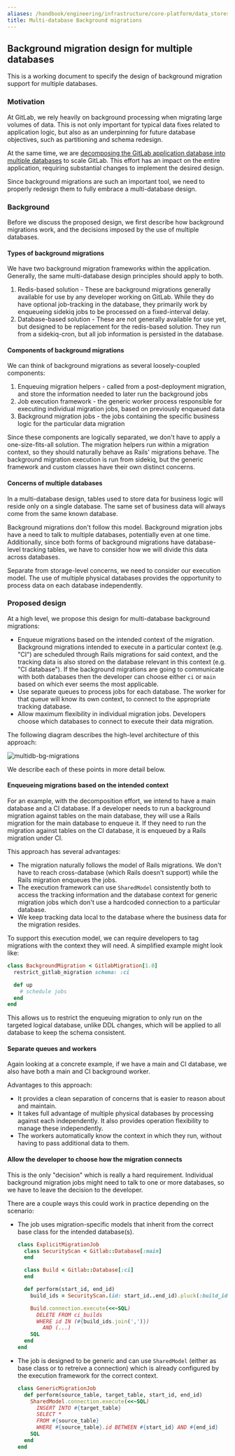 ```yaml
---
aliases: /handbook/engineering/infrastructure/core-platform/data_stores/database/doc/multidb-bg-migrations.html
title: Multi-database Background migrations
---
```








## Background migration design for multiple databases

This is a working document to specify the design of background migration support for multiple databases.

### Motivation

At GitLab, we rely heavily on background processing when migrating large volumes of data. This is not only important for typical data fixes related to application logic, but also as an underpinning for future database objectives, such as partitioning and schema redesign.

At the same time, we are [decomposing the GitLab application database into multiple databases](https://gitlab.com/groups/gitlab-org/-/epics/6168) to scale GitLab. This effort has an impact on the entire application, requiring substantial changes to implement the desired design.

Since background migrations are such an important tool, we need to properly redesign them to fully embrace a multi-database design.

### Background

Before we discuss the proposed design, we first describe how background migrations work, and the decisions imposed by the use of multiple databases.

#### Types of background migrations

We have two background migration frameworks within the application. Generally, the same multi-database design principles should apply to both.

1. Redis-based solution - These are background migrations generally available for use by any developer working on GitLab. While they do have optional job-tracking in the database, they primarily work by enqueueing sidekiq jobs to be processed on a fixed-interval delay.
1. Database-based solution - These are not generally available for use yet, but designed to be replacement for the redis-based solution. They run from a sidekiq-cron, but all job information is persisted in the database.

#### Components of background migrations

We can think of background migrations as several loosely-coupled components:

1. Enqueuing migration helpers - called from a post-deployment migration, and store the information needed to later run the background jobs
1. Job execution framework - the generic worker process responsible for executing individual migration jobs, based on previously enqueued data
1. Background migration jobs - the jobs containing the specific business logic for the particular data migration

Since these components are logically separated, we don't have to apply a one-size-fits-all solution. The migration helpers run within a migration context, so they should naturally behave as Rails' migrations behave. The background migration execution is run from sidekiq, but the generic framework and custom classes have their own distinct concerns.

#### Concerns of multiple databases

In a multi-database design, tables used to store data for business logic will reside only on a single database. The same set of business data will always come from the same known database.

Background migrations don't follow this model. Background migration jobs have a need to talk to multiple databases, potentially even at one time. Additionally, since both forms of background migrations have database-level tracking tables, we have to consider how we will divide this data across databases.

Separate from storage-level concerns, we need to consider our execution model. The use of multiple physical databases provides the opportunity to process data on each database independently.

### Proposed design

At a high level, we propose this design for multi-database background migrations:

- Enqueue migrations based on the intended context of the migration. Background migrations intended to execute in a particular context (e.g. "CI") are scheduled through Rails migrations for said context, and the tracking data is also stored on the database relevant in this context (e.g. "CI database"). If the background migrations are going to communicate with both databases then the developer can choose either `ci` or `main` based on which ever seems the most applicable.
- Use separate queues to process jobs for each database. The worker for that queue will know its own context, to connect to the appropriate tracking database.
- Allow maximum flexibility in individual migration jobs. Developers choose which databases to connect to execute their data migration.

The following diagram describes the high-level architecture of this approach:

![multidb-bg-migrations](multidb-bg-migrations.png)

We describe each of these points in more detail below.

#### Enqueueing migrations based on the intended context

For an example, with the decomposition effort, we intend to have a main database and a CI database. If a developer needs to run a background migration against tables on the main database, they will use a Rails migration for the main database to enqueue it. If they need to run the migration against tables on the CI database, it is enqueued by a Rails migration under CI.

This approach has several advantages:

- The migration naturally follows the model of Rails migrations. We don't have to reach cross-database (which Rails doesn't support) while the Rails migration enqueues the jobs.
- The execution framework can use `SharedModel` consistently both to access the tracking information and the database context for generic migration jobs which don't use a hardcoded connection to a particular database.
- We keep tracking data local to the database where the business data for the migration resides.

To support this execution model, we can require developers to tag migrations with the context they will need. A simplified example might look like:

```ruby
class BackgroundMigration < GitlabMigration[1.0]
  restrict_gitlab_migration schema: :ci

  def up
    # schedule jobs
  end
end
```

This allows us to restrict the enqueuing migration to only run on the targeted logical database, unlike DDL changes, which will be applied to all database to keep the schema consistent.

#### Separate queues and workers

Again looking at a concrete example, if we have a main and CI database, we also have both a main and CI background worker.

Advantages to this approach:

- It provides a clean separation of concerns that is easier to reason about and maintain.
- It takes full advantage of multiple physical databases by processing against each independently. It also provides operation flexibility to manage these independently.
- The workers automatically know the context in which they run, without having to pass additional data to them.

#### Allow the developer to choose how the migration connects

This is the only "decision" which is really a hard requirement. Individual background migration jobs might need to talk to one or more databases, so we have to leave the decision to the developer.

There are a couple ways this could work in practice depending on the scenario:

- The job uses migration-specific models that inherit from the correct base class for the intended database(s).

    ```ruby
    class ExplicitMigrationJob
      class SecurityScan < Gitlab::Database[:main]
      end

      class Build < Gitlab::Database[:ci]
      end

      def perform(start_id, end_id)
        build_ids = SecurityScan.(id: start_id..end_id).pluck(:build_id)

        Build.connection.execute(<<~SQL)
          DELETE FROM ci_builds
          WHERE id IN (#{build_ids.join(',')})
            AND (...)
        SQL
      end
    end
    ```

- The job is designed to be generic and can use `SharedModel` (either as base class or to retreive a connection) which is already configured by the execution framework for the correct context.

    ```ruby
    class GenericMigrationJob
      def perform(source_table, target_table, start_id, end_id)
        SharedModel.connection.execute(<<~SQL)
          INSERT INTO #{target_table}
          SELECT *
          FROM #{source_table}
          WHERE #{source_table}.id BETWEEN #{start_id} AND #{end_id}
        SQL
      end
    end
    ```
